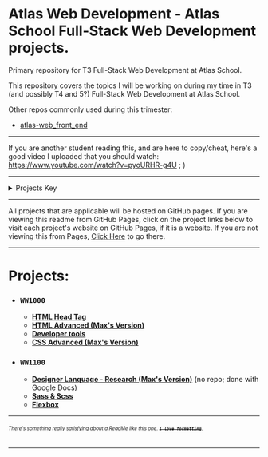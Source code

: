 # Atlas Web Development - Atlas School Full-Stack Web Development projects.
Primary repository for T3 Full-Stack Web Development at Atlas School.

This repository covers the topics I will be working on during my time in T3
(and possibly T4 and 5?) Full-Stack Web Development at Atlas School.

Other repos commonly used during this trimester:
- [atlas-web_front_end](https://github.com/Zytronium/atlas-web_front_end)

---
If you are another student reading this, and are here to copy/cheat, here's
a good video I uploaded that you should watch: https://www.youtube.com/watch?v=pyoURHR-g4U ; )

---
<details>
<summary>Projects Key</summary>

- ### `Course Name`
    - **[Completed project (with link to its directory or repo on GitHub)]()**
    - ***[In Progress Project (with link to its directory or repo on GitHub)]()***
    - *[Future Project (unstarted; empty link)]()*
    - ### **[Major Project (i.e. group project or hack sprint; with link to its repo, or empty link if unstarted)]()**
    - ***[Single Project Split into Multiple Directories for Organization) (in progress; link to first part)]()***
        - **[Project part 1 (completed)]()**
        - ***[Project part 2 (in progress)]()***
        - *[Project part 3 (unstarted)]()*

Projects are in chronological order, and are separated by courses, but not by sprints.

</details>

---

All projects that are applicable will be hosted on GitHub pages. If you are
viewing this readme from GitHub Pages, click on the project links below to
visit each project's website on GitHub Pages, if it is a website. If you are
not viewing this from Pages,
[Click Here](https://zytronium.github.io/atlas-web-development/) to go there.

---
# Projects:
- ### `WW1000`
    - **[HTML Head Tag](html_head)**
    - **[HTML Advanced (Max's Version)](html_advanced)**
    - **[Developer tools](https://github.com/Zytronium/atlas-web_front_end/tree/master/developer_tools)**
    - **[CSS Advanced (Max's Version)](css_advanced)**
- ### `WW1100`
  - **[Designer Language - Research (Max's Version)]()** (no repo; done with Google Docs)
  - **[Sass & Scss](https://github.com/Zytronium/atlas-web_front_end/tree/master/sass_scss)**
  - **[Flexbox](https://github.com/Zytronium/atlas-web_front_end/tree/master/flexbox)**

---
###### <sup><sub>There's something really satisfying about a ReadMe like this one. [**_~~`I love formatting`~~_**.](https://github.com/lifeparticle/Markdown-Cheatsheet?tab=readme-ov-file#introduction)</sub></sup>

---
